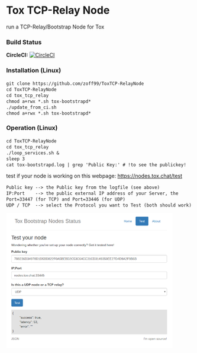# Tox TCP-Relay Node

run a TCP-Relay/Bootstrap Node for Tox

### Build Status

**CircleCI:** [![CircleCI](https://circleci.com/gh/zoff99/ToxTCP-RelayNode/tree/master.png?style=badge)](https://circleci.com/gh/zoff99/ToxTCP-RelayNode)

### Installation (Linux)
```
git clone https://github.com/zoff99/ToxTCP-RelayNode
cd ToxTCP-RelayNode
cd tox_tcp_relay
chmod a+rwx *.sh tox-bootstrapd*
./update_from_ci.sh
chmod a+rwx *.sh tox-bootstrapd*
```

### Operation (Linux)
```
cd ToxTCP-RelayNode
cd tox_tcp_relay
./loop_services.sh &
sleep 3
cat tox-bootstrapd.log | grep 'Public Key:' # !to see the publickey!
```



test if your node is working on this webpage:
https://nodes.tox.chat/test

```
Public key --> the Public key from the logfile (see above)
IP:Port    --> the public external IP address of your Server, the Port=33447 (for TCP) and Port=33446 (for UDP)
UDP / TCP  --> select the Protocol you want to Test (both should work)
```



<img src="https://github.com/zoff99/ToxTCP-RelayNode/blob/master/toxstatus.png" width="450">
